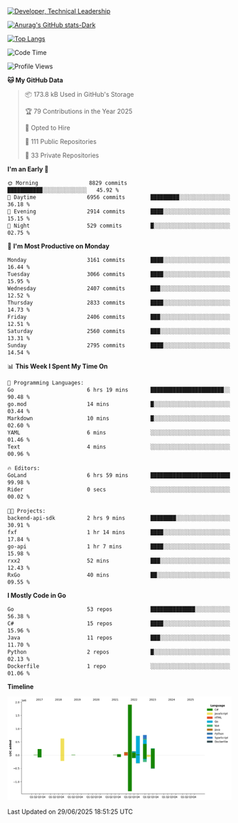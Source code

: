 <div>
  <a href="https://www.linkedin.com/in/arielpineiro/" target="_blank" rel="nofollow noopener noreferrer">
    <img src="https://img.shields.io/badge/-LinkedIn-%230077B5?style=for-the-badge&logo=linkedin&logoColor=white" alt="Developer, Technical Leadership" title="Ariel Piñeiro">
  </a>
</div>

[![Anurag's GitHub stats-Dark](https://github-readme-stats.vercel.app/api?username=arielsrv&show_icons=true&theme=dark#gh-dark-mode-only)](https://github.com/anuraghazra/github-readme-stats#gh-dark-mode-only)

[![Top Langs](https://github-readme-stats.vercel.app/api/top-langs/?username=arielsrv&layout=compact&langs_count=10&theme=dark#gh-dark-mode-only)](https://github.com/anuraghazra/github-readme-stats&theme=dark#gh-dark-mode-only)

<!--START_SECTION:waka-->
![Code Time](http://img.shields.io/badge/Code%20Time-1%2C341%20hrs%2041%20mins-blue)

![Profile Views](http://img.shields.io/badge/Profile%20Views-2-blue)

**🐱 My GitHub Data** 

> 📦 173.8 kB Used in GitHub's Storage 
 > 
> 🏆 79 Contributions in the Year 2025
 > 
> 💼 Opted to Hire
 > 
> 📜 111 Public Repositories 
 > 
> 🔑 33 Private Repositories 
 > 
**I'm an Early 🐤** 

```text
🌞 Morning                8829 commits        ███████████░░░░░░░░░░░░░░   45.92 % 
🌆 Daytime                6956 commits        █████████░░░░░░░░░░░░░░░░   36.18 % 
🌃 Evening                2914 commits        ████░░░░░░░░░░░░░░░░░░░░░   15.15 % 
🌙 Night                  529 commits         █░░░░░░░░░░░░░░░░░░░░░░░░   02.75 % 
```
📅 **I'm Most Productive on Monday** 

```text
Monday                   3161 commits        ████░░░░░░░░░░░░░░░░░░░░░   16.44 % 
Tuesday                  3066 commits        ████░░░░░░░░░░░░░░░░░░░░░   15.95 % 
Wednesday                2407 commits        ███░░░░░░░░░░░░░░░░░░░░░░   12.52 % 
Thursday                 2833 commits        ████░░░░░░░░░░░░░░░░░░░░░   14.73 % 
Friday                   2406 commits        ███░░░░░░░░░░░░░░░░░░░░░░   12.51 % 
Saturday                 2560 commits        ███░░░░░░░░░░░░░░░░░░░░░░   13.31 % 
Sunday                   2795 commits        ████░░░░░░░░░░░░░░░░░░░░░   14.54 % 
```


📊 **This Week I Spent My Time On** 

```text
💬 Programming Languages: 
Go                       6 hrs 19 mins       ███████████████████████░░   90.48 % 
go.mod                   14 mins             █░░░░░░░░░░░░░░░░░░░░░░░░   03.44 % 
Markdown                 10 mins             █░░░░░░░░░░░░░░░░░░░░░░░░   02.60 % 
YAML                     6 mins              ░░░░░░░░░░░░░░░░░░░░░░░░░   01.46 % 
Text                     4 mins              ░░░░░░░░░░░░░░░░░░░░░░░░░   00.96 % 

🔥 Editors: 
GoLand                   6 hrs 59 mins       █████████████████████████   99.98 % 
Rider                    0 secs              ░░░░░░░░░░░░░░░░░░░░░░░░░   00.02 % 

🐱‍💻 Projects: 
backend-api-sdk          2 hrs 9 mins        ████████░░░░░░░░░░░░░░░░░   30.91 % 
fxf                      1 hr 14 mins        ████░░░░░░░░░░░░░░░░░░░░░   17.84 % 
go-api                   1 hr 7 mins         ████░░░░░░░░░░░░░░░░░░░░░   15.98 % 
rxx2                     52 mins             ███░░░░░░░░░░░░░░░░░░░░░░   12.43 % 
RxGo                     40 mins             ██░░░░░░░░░░░░░░░░░░░░░░░   09.55 % 
```

**I Mostly Code in Go** 

```text
Go                       53 repos            ██████████████░░░░░░░░░░░   56.38 % 
C#                       15 repos            ████░░░░░░░░░░░░░░░░░░░░░   15.96 % 
Java                     11 repos            ███░░░░░░░░░░░░░░░░░░░░░░   11.70 % 
Python                   2 repos             █░░░░░░░░░░░░░░░░░░░░░░░░   02.13 % 
Dockerfile               1 repo              ░░░░░░░░░░░░░░░░░░░░░░░░░   01.06 % 
```



**Timeline**

![Lines of Code chart](https://raw.githubusercontent.com/arielsrv/arielsrv/main/assets/bar_graph.png)


 Last Updated on 29/06/2025 18:51:25 UTC
<!--END_SECTION:waka-->
